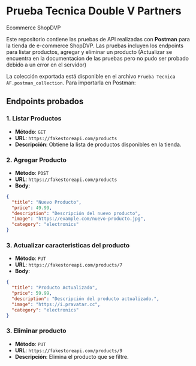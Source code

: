 # Prueba Tecnica Double V Partners
Ecommerce ShopDVP

Este repositorio contiene las pruebas de API realizadas con **Postman** para la tienda de e-commerce ShopDVP. Las pruebas incluyen los endpoints para listar productos, agregar y eliminar un producto (Actualizar se encuentra en la documentacion de las pruebas pero no pudo ser probado debido a un error en el servidor)


La colección exportada está disponible en el archivo `Prueba Tecnica AF.postman_collection`. Para importarla en Postman:

## Endpoints probados

### 1. Listar Productos
- **Método**: `GET`
- **URL**: `https://fakestoreapi.com/products`
- **Descripción**: Obtiene la lista de productos disponibles en la tienda.

### 2. Agregar Producto
- **Método**: `POST`
- **URL**: `https://fakestoreapi.com/products`
- **Body**:
```json
{
  "title": "Nuevo Producto",
  "price": 49.99,
  "description": "Descripción del nuevo producto",
  "image": "https://example.com/nuevo-producto.jpg",
  "category": "electronics"
} 
```
### 3. Actualizar caracteristicas del producto
- **Método**: `PUT`
- **URL**: `https://fakestoreapi.com/products/7`
- **Body**:
```json
{
  "title": "Producto Actualizado",
  "price": 59.99,
  "description": "Descripción del producto actualizado.",
  "image": "https://i.pravatar.cc",
  "category": "electronics"
}
```
### 3. Eliminar producto
- **Método**: `PUT`
- **URL**: `https://fakestoreapi.com/products/9`
- **Descripción**: Elimina el producto que se filtre.











